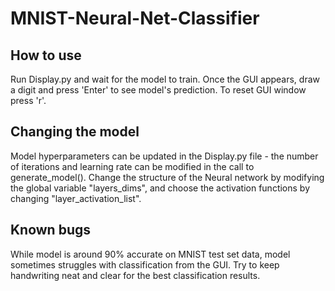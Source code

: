 # MNIST-Neural-Net-Classifier
## How to use
Run Display.py and wait for the model to train. Once the GUI appears, draw a digit and press 'Enter' to see model's prediction. To reset GUI window press 'r'.

## Changing the model
Model hyperparameters can be updated in the Display.py file - the number of iterations and learning rate can be modified in the call to generate_model(). Change the structure of the Neural network by modifying the global variable "layers_dims", and choose the activation functions by changing "layer_activation_list". 

## Known bugs
While model is around 90% accurate on MNIST test set data, model sometimes struggles with classification from the GUI. Try to keep handwriting neat and clear for the best classification results.
